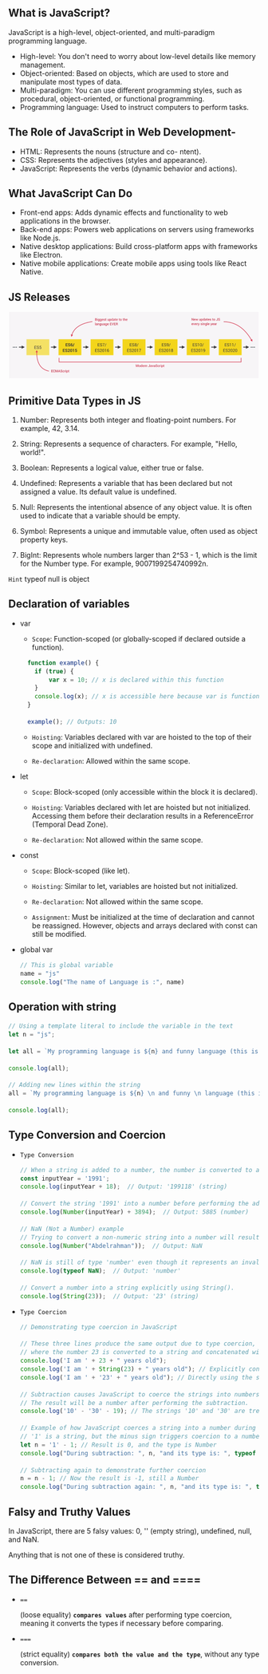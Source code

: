 ## What is JavaScript?

JavaScript is a high-level, object-oriented, and multi-paradigm programming language.

- High-level: You don't need to worry about low-level details like memory management.
- Object-oriented: Based on objects, which are used to store and manipulate most types of data.
- Multi-paradigm: You can use different programming styles, such as procedural, object-oriented, or functional programming.
- Programming language: Used to instruct computers to perform tasks.

## The Role of JavaScript in Web Development- 

- HTML: Represents the nouns (structure and co- ntent).
- CSS: Represents the adjectives (styles and appearance).
- JavaScript: Represents the verbs (dynamic behavior and actions).


## What JavaScript Can Do
- Front-end apps: Adds dynamic effects and functionality to web applications in the browser.
- Back-end apps: Powers web applications on servers using frameworks like Node.js.
- Native desktop applications: Build cross-platform apps with frameworks like Electron.
- Native mobile applications: Create mobile apps using tools like React Native.


## JS Releases

<p align="center">
  <img src="./images/JSReleases.png" alt="alt-text" width="500"/>
</p>

## Primitive Data Types in JS

1. Number: Represents both integer and floating-point numbers. For example, 42, 3.14.

2. String: Represents a sequence of characters. For example, "Hello, world!".

3. Boolean: Represents a logical value, either true or false.

4. Undefined: Represents a variable that has been declared but not assigned a value. Its default value is undefined.

5. Null: Represents the intentional absence of any object value. It is often used to indicate that a variable should be empty.

6. Symbol: Represents a unique and immutable value, often used as object property keys.

7. BigInt: Represents whole numbers larger than 2^53 - 1, which is the limit for the Number type. For example, 9007199254740992n.

`Hint` typeof null is object


## Declaration of variables

- var 
  
  - `Scope`: Function-scoped (or globally-scoped if declared outside a function).
  
  ```js
    function example() {
      if (true) {
          var x = 10; // x is declared within this function
      }
      console.log(x); // x is accessible here because var is function-scoped
    }

    example(); // Outputs: 10
  ```
  
  - `Hoisting`: Variables declared with var are hoisted to the top of their scope and initialized with undefined.
  
  - `Re-declaration`: Allowed within the same scope.

- let
  
  - `Scope`: Block-scoped (only accessible within the block it is declared).
  
  - `Hoisting`: Variables declared with let are hoisted but not initialized. Accessing them before their declaration results in a ReferenceError (Temporal Dead Zone).
  
  - `Re-declaration`: Not allowed within the same scope.
  
- const
  - `Scope`: Block-scoped (like let).
  
  - `Hoisting`: Similar to let, variables are 
  hoisted but not initialized.
  
  - `Re-declaration`: Not allowed within the same scope.
  
  - `Assignment`: Must be initialized at the time of declaration and cannot be reassigned. However, objects and arrays declared with const can still be modified.

- global var
  
  ```js
  // This is global variable
  name = "js"
  console.log("The name of Language is :", name)
  ```

## Operation with string 


```js
// Using a template literal to include the variable in the text
let n = "js";

let all = `My programming language is ${n} and funny language (this is not true)`;

console.log(all);

// Adding new lines within the string
all = `My programming language is ${n} \n and funny \n language (this is not true)`;

console.log(all);
```

##  Type Conversion and Coercion

- `Type Conversion`
  
  ```js
  // When a string is added to a number, the number is converted to a string, and concatenation occurs.
  const inputYear = '1991';
  console.log(inputYear + 18);  // Output: '199118' (string)

  // Convert the string '1991' into a number before performing the addition.
  console.log(Number(inputYear) + 3894);  // Output: 5885 (number)

  // NaN (Not a Number) example
  // Trying to convert a non-numeric string into a number will result in NaN.
  console.log(Number("Abdelrahman"));  // Output: NaN

  // NaN is still of type 'number' even though it represents an invalid number.
  console.log(typeof NaN);  // Output: 'number'

  // Convert a number into a string explicitly using String().
  console.log(String(23));  // Output: '23' (string)

  ```
- `Type Coercion`
  
  ```js
  // Demonstrating type coercion in JavaScript

  // These three lines produce the same output due to type coercion,
  // where the number 23 is converted to a string and concatenated with the others.
  console.log('I am ' + 23 + " years old");
  console.log('I am ' + String(23) + " years old"); // Explicitly converting 23 to a string
  console.log('I am ' + '23' + " years old"); // Directly using the string '23'

  // Subtraction causes JavaScript to coerce the strings into numbers.
  // The result will be a number after performing the subtraction.
  console.log('10' - '30' - 19); // The strings '10' and '30' are treated as numbers here.

  // Example of how JavaScript coerces a string into a number during subtraction
  // '1' is a string, but the minus sign triggers coercion to a number.
  let n = '1' - 1; // Result is 0, and the type is Number
  console.log("During subtraction: ", n, "and its type is: ", typeof n);

  // Subtracting again to demonstrate further coercion
  n = n - 1; // Now the result is -1, still a Number
  console.log("During subtraction again: ", n, "and its type is: ", typeof n);

  ```
## Falsy and Truthy Values

In JavaScript, there are 5 falsy values: 0, '' (empty string), undefined, null, and NaN.

Anything that is not one of these is considered truthy.

## The Difference Between == and ====

- `==`
  
  (loose equality) **`compares values`** after performing type coercion, meaning it converts the types if necessary before comparing.

- `===`
  
  (strict equality) **`compares both the value and the type`**, without any type conversion.
